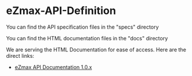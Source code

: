 # eZmax-API-Definition

You can find the API specification files in the "specs" directory

You can find the HTML documentation files in the "docs" directory

We are serving the HTML Documentation for ease of access. Here are the direct links:
* [eZmax API Documentation 1.0.x](https://ezmaxinc.github.io/eZmax-API/docs/ezmax.v1.0.html)
